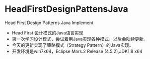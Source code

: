 # HeadFirstDesignPattensJava
Head First Design Patterns Java Implement
- Head First 设计模式的Java语言实现 
- 第一次学习设计模式，尝试着用Java实现各种模式，以后会陆续更新。 
- 今天的更新实现了策略模式（Strategy Pattern）的Java实现。 
- 开发环境是win7x64，Eclipse Mars.2 Release (4.5.2),JDK1.8 x64
